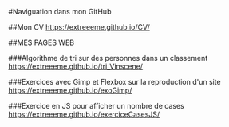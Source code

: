 #Naviguation dans mon GitHub

##Mon CV 
<https://extreeeme.github.io/CV/>  
 
##MES PAGES WEB

###Algorithme de tri sur des personnes dans un classement
<https://extreeeme.github.io/tri_Vinscene/>  

###Exercices avec Gimp et Flexbox sur la reproduction d'un site
<https://extreeeme.github.io/exoGimp/>  

###Exercice en JS pour afficher un nombre de cases
<https://extreeeme.github.io/exerciceCasesJS/>

  

